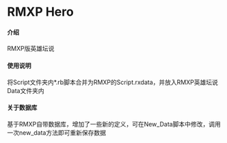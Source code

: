 # RMXP Hero

#### 介绍
RMXP版英雄坛说


#### 使用说明
将Script文件夹内*.rb脚本合并为RMXP的Script.rxdata，并放入RMXP英雄坛说Data文件夹内


#### 关于数据库
基于RMXP自带数据库，增加了一些新的定义，可在New_Data脚本中修改，调用一次new_data方法即可重新保存数据
